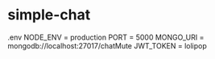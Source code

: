 # simple-chat
.env
NODE_ENV = production
PORT = 5000
MONGO_URI = mongodb://localhost:27017/chatMute
JWT_TOKEN = lolipop
